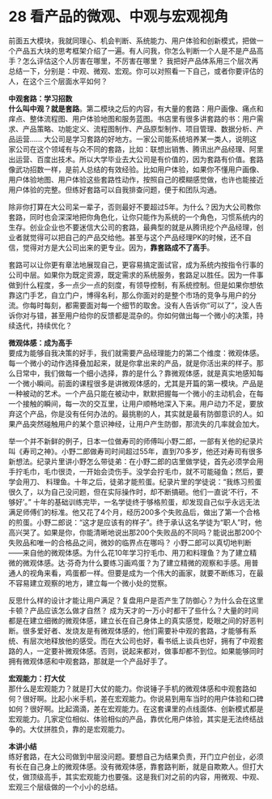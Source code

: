 # 28 看产品的微观、中观与宏观视角

前面五大模块，我就同理心、机会判断、系统能力、用户体验和创新模式，把做一个产品五大块的思考框架介绍了一遍。有人问我，你怎么判断一个人是不是产品高手？怎么评估这个人厉害在哪里，不厉害在哪里？ 我把好产品体系用三个层次再总结一下，分别是：中观、微观、宏观。你可以对照看一下自己，或者你要评估的人，在这个三个层面水平如何？

**中观套路：学习招数**<br/>
**什么叫中观？就是套路**。第二模块之后的内容，有大量的套路：用户画像、痛点和痒点、整体流程图、用户体验地图和服务蓝图。书店里有很多讲套路的书：用户需求、产品策略、功能定义、流程图制作、产品原型制作、项目管理、数据分析、产品运营...... 大公司是学习套路的好地方。一家公司能系统培养某一类人，说明这家公司在这个领域有与众不同的套路，比如：联想出销售、腾讯出产品经理、阿里出运营、百度出技术。所以大学毕业去大公司是有价值的，因为套路有价值。套路像武功招数一样，是前人总结的有效经验。比如用户体验，如果你不懂用户画像、用户体验地图、用户体验这些套路性动作，按照自己的模糊感觉做，也许也能接近用户体验的完整。但练好套路可以自我排查问题，便于和团队沟通。

除非你打算在大公司呆一辈子，否则最好不要超过5年。为什么？因为大公司教你套路，同时也会深深地把你角色化，让你只能作为系统的一个角色，习惯系统内的生存。创业企业也不要迷信大公司的套路，最典型的就是从腾讯挖个产品经理，创业者就觉得可以把自己的产品交给他。甚至与这个产品经理PK的时候，还不自信，觉得对方是大公司出来的更专业。因为，**靠套路成不了高手**。

套路可以让你更有章法地展现自己，更容易搞定面试官，成为系统内按指令行事的公司中层。如果你为既定资源，既定需求的系统服务，套路足以胜任。因为一件事做到什么程度，多一点少一点的刻度，有领导控制，有系统控制。但是如果你想依靠这门手艺，自立门户，博得名利，那么你面对的是整个市场的竞争与用户的分流。你每时每刻，都需要面对每一个细节的取舍。没有人告诉你“可以了”，没人告诉你对与错，甚至用户给你的反馈都是混杂的。你如何做出每一个微小的决策，持续迭代，持续优化？

**微观体感：成为高手**<br/>
要成为能够自我决策的好手，我们就需要产品经理能力的第二个维度：微观体感。每一个微小的动作选择叠加起来，就是你拿出来的产品，就是你活出来的样子。那么日常中，我们做每一个细小选择，靠的是什么？靠微观体感，就是真实地感知每一个微小瞬间。前面的课程很多是讲微观体感的，尤其是开篇的第一模块。产品是一种被动的艺术。一个产品只能在被动中，默默把握每一个微小的主动机会，在每一个接触的瞬间，每一次的交互里，让用户顺畅地深入下来。用户动力不足，要放弃这个产品，你是没有任何办法的。最挑剔的人，其实就是最有防御意识的人。如果产品突然碰触用户的某个意识神经，让用户产生防御，那流失的几率就会加大。

举一个并不新鲜的例子，日本一位做寿司的师傅叫小野二郎，一部有关他的纪录片叫《寿司之神》。小野二郎做寿司时间超过55年，直到70多岁，他还对寿司有很多新想法。纪录片里讲小野怎么带徒弟：在小野二郎的店里做学徒，首先必须学会用手拧毛巾，毛巾很烫，一开始会烫伤手。没学会拧毛巾，就不可能碰鱼；然后，要学会用刀、 料理鱼。十年之后，徒弟才能煎蛋。纪录片里的学徒说：“我练习煎蛋很久了，以为自己没问题，但在实际操作时，却不断搞砸。他们一直说‘不行，不够好’。” 十年的基础训练完毕，一名学徒终于够格煎蛋，却发现自己似乎永远无法满足师傅们的标准。他又花了4个月，经历200多个失败品后，做出了第一个合格的煎蛋。小野二郎说：“这才是应该有的样子”。终于承认这名学徒为“职人”时，他高兴哭了。如果是你，你能清晰地说出那200个失败品的不同吗？能说出那200个失败品和唯一的合格品之间，微妙的临界点在哪吗？ 小野二郎可以真切地判断——来自他的微观体感。为什么花10年学习拧毛巾、用刀和料理鱼？为了建立精微的微观体感。达·芬奇为什么要练习画鸡蛋？为了建立精微的观察和手感。用普通人的视角来看，鸡蛋都一样。但要是成为一个伟大的画家，就要不断练习，在最不容易建立观察的地方，建立每一个微小处的觉察。

反思什么样的设计才能让用户满足？复盘用户是否产生了防御心？为什么会在这里卡顿？产品应该怎么做才自然？ 成为天才的一万小时都干了些什么？大量的时间都是在建立细微的微观体感，建立长在自己身体上的真实感觉，眨眼之间的好恶判断。很多爱好者、发烧友是有微观体感的，他们需要补中观的套路，才能够有系统、有层次地释放他的感受。而在大公司也好，看书纸上谈兵也好，拥有了中观套路的人，一定要补微观体感。否则，说起来都对，做事却都不到位。如果能够同时拥有微观体感和中观套路，那就是一个产品好手了。

**宏观能力：打大仗**<br/>
那什么是宏观能力？就是打大仗的能力。你说锤子手机的微观体感和中观套路如何？很好啊。比起小米手机，差在宏观能力。你说易到用车当时的用户体验和口碑如何？很好啊。比起滴滴，差在宏观能力。在这套课里的点线面体、创新模式都是宏观能力。几家定位相似、体验相似的产品，靠优化用户体验，其实是无法终结战争的。大仗拼胜负，靠的是宏观能力。

**本讲小结**<br/>练好套路，在大公司做到中层没问题。要想自己为结果负责，开门立户创业，必须有长在自己身上的微观体感。没有微观体感，靠套路判断，就是自欺欺人。但打大仗，做顶级高手，其实宏观能力也要强。这是我们对之前的内容，用微观、中观、宏观三个层级做的一个小小的总结。